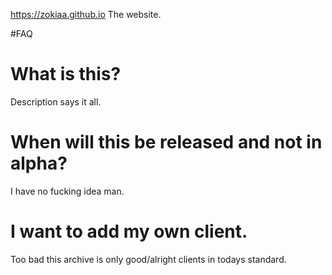 https://zokiaa.github.io
The website.

#FAQ

# What is this?
Description says it all. 

# When will this be released and not in alpha?
I have no fucking idea man.

# I want to add my own client.
Too bad this archive is only good/alright clients in todays standard.
